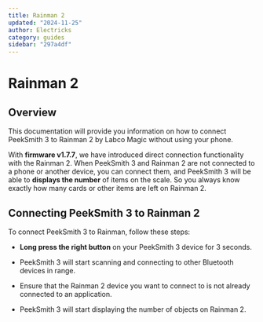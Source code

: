 ```yaml
---
title: Rainman 2
updated: "2024-11-25"
author: Electricks
category: guides
sidebar: "297a4df"
---
```


# Rainman 2

## Overview

 
 
 
 
 This documentation will provide you information on how to connect PeekSmith 3 to Rainman 2 by Labco Magic without using your phone.

With **firmware v1.7.7**, we have introduced direct connection functionality with the Rainman 2. When PeekSmith 3 and Rainman 2 are not connected to a phone or another device, you can connect them, and PeekSmith 3 will be able to **displays the number** of items on the scale. So you always know exactly how many cards or other items are left on Rainman 2.

 
 
 
 
 ## Connecting PeekSmith 3 to Rainman 2

 
 
 
 
 
To connect PeekSmith 3 to Rainman, follow these steps:

- **Long press the right button** on your PeekSmith 3 device for 3 seconds.

- PeekSmith 3 will start scanning and connecting to other Bluetooth devices in range.

- Ensure that the Rainman 2 device you want to connect to is not already connected to an application.

- PeekSmith 3 will start displaying the number of objects on Rainman 2.